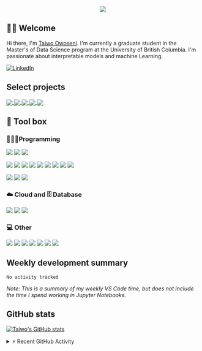  
<!--Colour: #3850F7-->

<!--Typing header To make your own: https://github.com/DenverCoder1/DenverCoder1/blob/main/README.md -->
<p align="center">
  <img src="https://readme-typing-svg.herokuapp.com?color=3850F7&lines=What+I've+been+up+to+!!" />
</p>

<!--Welcome section-->
## 👋🏽 Welcome 
Hi there, I'm [Taiwo Owoseni](https://taiwoowoseni.netlify.app/).  I'm currently a graduate student in the Master's of Data Science program at the University of British Columbia.  I'm passionate about interpretable models and machine Learning.

<p align="left">
    <a href="https://www.linkedin.com/in/taiwo-owoseni-361a45156/"><img alt="LinkedIn" src="https://img.shields.io/badge/LinkedIn-0A66C2?logo=LinkedIn&logoColor=white"></a>
 </p>

## Select projects
<!--- --->
<a href=  https://github.com/thayeylolu/TheCircle4-OpnionMining>
  <img align="center" src="https://github-readme-stats.vercel.app/api/pin/?username=thayeylolu&repo=TheCircle4-OpnionMining&theme=egyptian" />
 </a>
<a href="https://github.com/thayeylolu/A-B-testing">
  <img align="center" src="https://github-readme-stats.vercel.app/api/pin/?username=thayeylolu&repo=A-B-testing&theme=egyptian" />
</a>
<a href="https://github.com/thayeylolu/sktime">
  <img align="center" src="https://github-readme-stats.vercel.app/api/pin/?username=thayeylolu&repo=sktime&theme=egyptian" />
</a>
<a href="https://github.com/thayeylolu/Feature-Analysis">
  <img align="center" src="https://github-readme-stats.vercel.app/api/pin/?username=thayeylolu&repo=Feature-Analysis&theme=egyptian" />
</a>
<a href="https://github.com/UBC-MDS/netflixpy_dashboard">
  <img align="center" src="https://github-readme-stats.vercel.app/api/pin/?username=UBC-MDS&repo=netflixpy_dashboard&theme=egyptian" />
</a>


<!--Tool box section-->
## 🧰 Tool box

### 👨🏽‍💻Programming

![](https://img.shields.io/badge/code-Python-3850F7?logo=python&logoColor=white)
![](https://custom-icon-badges.herokuapp.com/badge/code-SQL-3850F7?logo=database&logoColor=white)
![](https://img.shields.io/badge/code-R-3850F7?logo=R&logoColor=white)

![](https://img.shields.io/badge/library-PyTorch-3850F7?logo=pytorch&logoColor=white)
![](https://img.shields.io/badge/library-scikit%20learn-3850F7?logo=scikit-learn&logoColor=white)
![](https://img.shields.io/badge/library-NumPy-3850F7?logo=numpy&logoColor=white)
![](https://img.shields.io/badge/library-pandas-3850F7?logo=pandas&logoColor=white)
![](https://img.shields.io/badge/library-SciPy-3850F7?logo=SciPy&logoColor=white)
![](https://img.shields.io/badge/library-statsmodels-3850F7)
![](https://img.shields.io/badge/library-Flask-3850F7?logo=flask&logoColor=white)
![](https://img.shields.io/badge/library-dash-3850F7?logo=plotly&logoColor=white)
![](https://img.shields.io/badge/library-pytest-3850F7?logo=pytest&logoColor=white)

![](https://custom-icon-badges.herokuapp.com/badge/data%20viz-matplotlib-3850F7?logo=matplotlib)
![](https://img.shields.io/badge/data%20viz-seaborn-3850F7)
![](https://img.shields.io/badge/data%20viz-Altair-3850F7)

### ☁️ Cloud and 🗄️ Database

![](https://img.shields.io/badge/cloud-aws-3850F7?logo=Amazon%20AWS&logoColor=white)
![](https://img.shields.io/badge/database-PostgreSQL-3850F7?logo=PostgreSQL&logoColor=white)
![](https://img.shields.io/badge/NoSQL-MongoDB-3850F7?logo=MongoDB&logoColor=white)

### 💻 Other

![](https://img.shields.io/badge/containers-Docker-3850F7?logo=docker&logoColor=white)
![](https://img.shields.io/badge/vc-git-3850F7?logo=git&logoColor=white)
![](https://img.shields.io/badge/vc-GitHub-3850F7?logo=github&logoColor=white)
![](https://img.shields.io/badge/BI-PowerBI-3850F7?logo=powerbi&logoColor=white)
![](https://img.shields.io/badge/spreadsheets-Microsoft%20Excel-3850F7?logo=Microsoft%20Excel&logoColor=white)
![](https://img.shields.io/badge/code-Markdown-3850F7?logo=markdown&logoColor=white)
![](https://img.shields.io/badge/code-Latex-3850F7?logo=latex&logoColor=white)

## Weekly development summary
<!--START_SECTION:waka-->

```text
No activity tracked
```

<!--END_SECTION:waka-->

*Note: This is a summary of my weekly VS Code time, but does not include the time I spend working in Jupyter Notebooks.*

## GitHub stats
[![Taiwo's GitHub stats](https://github-readme-stats.vercel.app/api?username=thayeylolu&title_color=FFFFFF&bg_color=000000&&text_color=3850F7&show_icons=true&icon_color=FFFFFF&count_private=true&include_all_commits=true)](https://github.com/anuraghazra/github-readme-stats)

<!-- [![Taiwo's Github Activity Graph](https://activity-graph.herokuapp.com/graph?username=thayeylolu&bg_color=000000&color=FFFFFF&line=3850F7&point=3850F7)](https://github.com/ashutosh00710/github-readme-activity-graph) -->

<!-- https://github.com/jamesgeorge007/github-activity-readme -->
<details>
  <summary>⚡ Recent GitHub Activity</summary>
  <br/>
  <br/>
 
<!--START_SECTION:activity-->
1. 🎉 Merged PR [#6](https://github.com/thayeylolu/project31/pull/6) in [thayeylolu/project31](https://github.com/thayeylolu/project31)
2. 🎉 Merged PR [#3](https://github.com/thayeylolu/project31/pull/3) in [thayeylolu/project31](https://github.com/thayeylolu/project31)
3. 🎉 Merged PR [#5](https://github.com/thayeylolu/project31/pull/5) in [thayeylolu/project31](https://github.com/thayeylolu/project31)
<!--END_SECTION:activity-->
